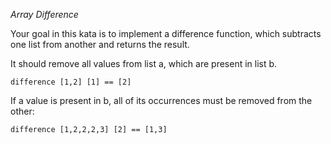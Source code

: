 *Array Difference*

Your goal in this kata is to implement a difference function, 
which subtracts one list from another and returns the result.

It should remove all values from list a, which are present in list b.
```
difference [1,2] [1] == [2]
```
If a value is present in b, all of its occurrences must be removed from the other:
```
difference [1,2,2,2,3] [2] == [1,3]
```
